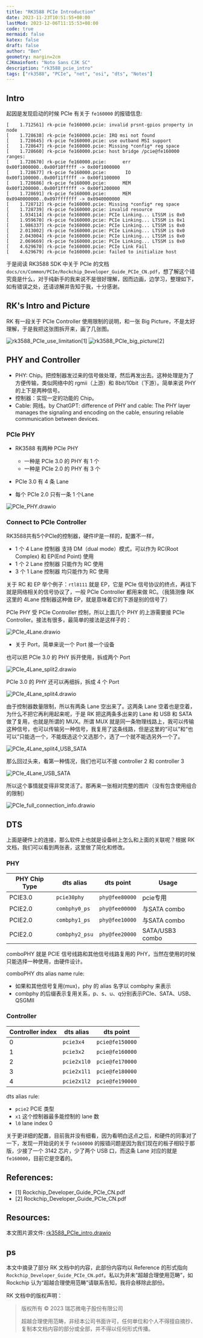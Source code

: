 ```yaml
---
title: "RK3588 PCIe Introduction"
date: 2023-11-23T10:51:55+08:00
lastMod: 2023-12-06T11:15:53+08:00
code: true
mermaid: false
katex: false
draft: false
author: "Ben"
geometry: margin=2cm
CJKmainfont: "Noto Sans CJK SC"
description: "rk3588_pcie_intro"
tags: ["rk3588", "PCIe", "net", "osi", "dts", "Notes"]
---
```



## Intro

起因是发现启动的时候 PCIe 有关于 `fe160000` 的报错信息:

```dmesg
[    1.712561] rk-pcie fe160000.pcie: invalid prsnt-gpios property in node
[    1.728638] rk-pcie fe160000.pcie: IRQ msi not found
[    1.728645] rk-pcie fe160000.pcie: use outband MSI support
[    1.728647] rk-pcie fe160000.pcie: Missing *config* reg space
[    1.728660] rk-pcie fe160000.pcie: host bridge /pcie@fe160000 ranges:
[    1.728670] rk-pcie fe160000.pcie:      err 0x00f1000000..0x00f10fffff -> 0x00f1000000
[    1.728677] rk-pcie fe160000.pcie:       IO 0x00f1100000..0x00f11fffff -> 0x00f1100000
[    1.728686] rk-pcie fe160000.pcie:      MEM 0x00f1200000..0x00f1ffffff -> 0x00f1200000
[    1.728691] rk-pcie fe160000.pcie:      MEM 0x0940000000..0x097fffffff -> 0x0940000000
[    1.728712] rk-pcie fe160000.pcie: Missing *config* reg space
[    1.728739] rk-pcie fe160000.pcie: invalid resource
[    1.934114] rk-pcie fe160000.pcie: PCIe Linking... LTSSM is 0x0
[    1.959670] rk-pcie fe160000.pcie: PCIe Linking... LTSSM is 0x1
[    1.986337] rk-pcie fe160000.pcie: PCIe Linking... LTSSM is 0x0
[    2.013002] rk-pcie fe160000.pcie: PCIe Linking... LTSSM is 0x0
[    2.043004] rk-pcie fe160000.pcie: PCIe Linking... LTSSM is 0x0
[    2.069669] rk-pcie fe160000.pcie: PCIe Linking... LTSSM is 0x0
[    4.629670] rk-pcie fe160000.pcie: PCIe Link Fail
[    4.629679] rk-pcie fe160000.pcie: failed to initialize host
```

于是阅读 RK3588 SDK 中关于 PCIe 的文档 `docs/cn/Common/PCIe/Rockchip_Developer_Guide_PCIe_CN.pdf`，想了解这个错究竟是什么，对于纯新手的我来说不是很好理解，因而边画，边学习，整理如下，如有错误之处，还请谅解并告知于我，十分感谢。

## RK's Intro and  Picture
RK 有一段关于 PCIe Controller 使用限制的说明，和一张 Big Picture，不是太好理解，于是我把这张图拆开来，画了几张图。

![rk3588_PCIe_use_limitation](./figures/rk3588_PCIe_use_limitation.png)[1]
![rk3588_PCIe_big_picture](./figures/rk3588_PCIe_big_picture.png)[2]


## PHY and Controller
* PHY: Chip。把控制器发过来的信号做处理，然后再发出去。这种处理是为了方便传输，类似网络中的 rgmii（上游）和 8bit/10bit（下游）。简单来说 PHY 的上下是两种信号。
* 控制器：实现一定的功能的 Chip。
* Cable: 网线。by ChatGPT: difference of PHY and cable: The PHY layer manages the signaling and encoding on the cable, ensuring reliable communication between devices.


### PCIe PHY
* RK3588 有两种 PCIe PHY
    + 一种是 PCIe 3.0 的 PHY 有 1 个
    + 一种是 PCIe 2.0 的 PHY 有 3 个

* PCIe 3.0 有 4 条 Lane
* 每个 PCIe 2.0 只有一条 1 个Lane

![PCIe_PHY.drawio](./figures/PCIe_PHY.drawio.png)


### Connect to PCIe Controller

RK3588共有5个PCIe的控制器，硬件IP是一样的，配置不一样，

* 1 个 4 Lane 控制器 支持 DM（dual mode）模式，可以作为 RC(Root Complex) 和 EP(End Point) 使用
* 1 个 2 Lane 控制器 只能作为 RC 使用
* 3 个 1 Lane 控制器 均只能作为 RC 使用

关于 RC 和 EP 举个例子：`rtl8111` 就是 EP，它是 PCIe 信号协议的终点，再往下就是网络相关的信号协议了，一般 PCIe Controller 都用来做 RC。（我猜测像 RK 这里的 4Lane 控制器这种做 EP，就是意味着它的下游是别的信号了）

PCIe PHY 受 PCIe Controller 控制，所以上面几个 PHY 的上游需要接 PCIe Controller。接法有很多，最简单的接法是这样子的：

![PCIe_4Lane.drawio](./figures/PCIe_4Lane.drawio.png)

* 关于 Port，简单来说一个 Port 接一个设备

也可以把 PCIe 3.0 的 PHY 拆开使用，拆成两个 Port

![PCIe_4Lane_split2.drawio](./figures/PCIe_4Lane_split2.drawio.png)


PCIe 3.0 的 PHY 还可以再细拆，拆成 4 个 Port

![PCIe_4Lane_split4.drawio](./figures/PCIe_4Lane_split4.drawio.png)

由于控制器数量限制，所以有两条 Lane 空出来了。这两条 Lane 空着也是空着，为什么不把它再利用起来呢，于是 RK 把这两条多出来的 Lane 和 USB 和 SATA 做了复用，也就是所谓的 MUX。所谓 MUX 就是同一条物理线路上，我可以传输这种信号，也可以传输另一种信号，我复用了这条线路，但是这里的“可以”和“也可以”只能选一个，不能既选这个又选那个，选了一个就不能选另外一个了。

![PCIe_4Lane_split4_USB_SATA](./figures/PCIe_4Lane_split4_USB_SATA.png)

那么回过头来，看第一种情况，我们也可以不接 controller 2 和 controller 3

![PCIe_4Lane_USB_SATA](./figures/PCIe_4Lane_USB_SATA.png)


所以这个事情就变得非常灵活了。那再来一张相对完整的图片（没有包含使用组合的限制）

![PCIe_full_connection_info.drawio](./figures/PCIe_full_connection_info.drawio.png)


## DTS

上面是硬件上的连接，那么软件上也就是设备树上怎么和上面的关联呢？根据 RK 文档，我们可以看到两张表，这里做了简化和修改。

### PHY

| PHY Chip Type | dts alias      | dts point      | Usage           |
|---------------|----------------|----------------|-----------------|
| PCIE3.0       | `pcie30phy`    | `phy@fee80000` | pcie专⽤        |
| PCIE2.0       | `combphy0_ps`  | `phy@fee00000` | 与SATA combo    |
| PCIE2.0       | `combphy1_ps`  | `phy@fee10000` | 与SATA combo    |
| PCIE2.0       | `combphy2_psu` | `phy@fee20000` | SATA/USB3 combo |


comboPHY 就是 PCIE 信号线路和其他信号线路复用的 PHY，当然在使用的时候只能选择一种使用，由硬件设计。

comboPHY dts alias name rule:

* 如果和其他信号复用(mux)，phy 的 alias 名字以 combphy 来表示
* combphy 的后缀表⽰复⽤关系，p、s、u、q分别表⽰PCIe、SATA、USB、QSGMII 

### Controller

| Controller index | dts alias   | dts point       |
|------------------|-------------|-----------------|
| 0                | `pcie3x4`   | `pcie@fe150000` |
| 1                | `pcie3x2`   | `pcie@fe160000` |
| 2                | `pcie2x1l0` | `pcie@fe170000` |
| 3                | `pcie2x1l1` | `pcie@fe180000` |
| 4                | `pcie2x1l2` | `pcie@fe190000` |

dts alias rule:

* `pcie2` PCIE 类型
* `x1` 这个控制器最多能控制的 lane 数
* `l0` lane index 0

关于更详细的配置，目前我并没有细看，因为看明白这点之后，和硬件的同事对了一下，发现一开始说的关于 `fe160000` 的报错问题是因为我们现在的板子相较于那版，少接了一个 3142 芯片，少了两个 USB 口，而这条 Lane 对应的就是 `fe160000`，目前它是空着的。


## References:
* [1] Rockchip_Developer_Guide_PCIe_CN.pdf
* [2] Rockchip_Developer_Guide_PCIe_CN.pdf

## Resources:

本文图片源文件: [rk3588_PCIe_intro.drawio](./res/rk3588_PCIe_intro.drawio)

## ps
本文中摘录了部分 RK 文档中的内容，此部份内容均以 Reference 的形式指向 `Rockchip_Developer_Guide_PCIe_CN.pdf`。私以为并未“超越合理使用范畴”，如 Rockchip 认为“超越合理使用范畴”请联系告知，我将会移除此部份。

RK 文档中的版权声明：

> 版权所有 © 2023 瑞芯微电子股份有限公司
>
> 超越合理使用范畴，非经本公司书面许可，任何单位和个人不得擅自摘抄、复制本文档内容的部分或全部，并不得以任何形式传播。



